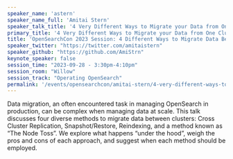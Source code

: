 ```yaml
---
speaker_name: 'astern'
speaker_name_full: 'Amitai Stern'
speaker_talk_title: '4 Very Different Ways to Migrate your Data from One Cluster to Another'
primary_title: '4 Very Different Ways to Migrate your Data from One Cluster to Another'
title: 'OpenSearchCon 2023 Session: 4 Different Ways to Migrate Data Between Clusters'
speaker_twitter: "https://twitter.com/amitaistern"
speaker_github: "https://github.com/AmiStrn"
keynote_speaker: false
session_time: "2023-09-28 - 3:30pm-4:10pm"
session_room: "Willow"
session_track: "Operating OpenSearch"
permalink: '/events/opensearchcon/amitai-stern/4-very-different-ways-to-migrate-your-data-from-one-cluster-to-another.html'
---
```


Data migration, an often encountered task in managing OpenSearch in production, can be complex when managing data at scale. This talk discusses four diverse methods to migrate data between clusters: Cross Cluster Replication, Snapshot/Restore, Reindexing, and a method known as “The Node Toss”. We explore what happens “under the hood”, weigh the pros and cons of each approach, and suggest when each method should be employed.
